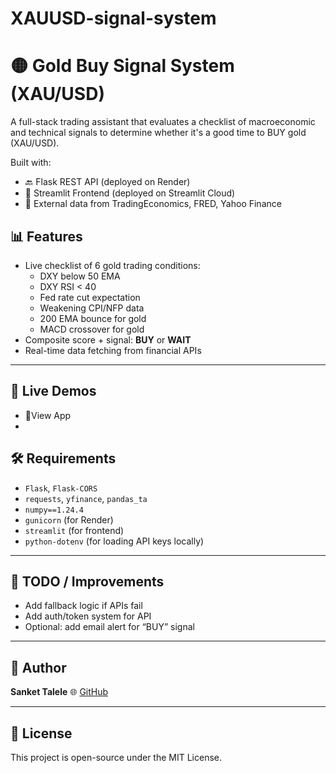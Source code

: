 # XAUUSD-signal-system

# 🟡 Gold Buy Signal System (XAU/USD)

A full-stack trading assistant that evaluates a checklist of macroeconomic and technical signals to determine whether it's a good time to BUY gold (XAU/USD).

Built with:
- 🔙 Flask REST API (deployed on Render)
- 🔼 Streamlit Frontend (deployed on Streamlit Cloud)
- 📡 External data from TradingEconomics, FRED, Yahoo Finance


## 📊 Features

- Live checklist of 6 gold trading conditions:
  - DXY below 50 EMA
  - DXY RSI < 40
  - Fed rate cut expectation
  - Weakening CPI/NFP data
  - 200 EMA bounce for gold
  - MACD crossover for gold
- Composite score + signal: **BUY** or **WAIT**
- Real-time data fetching from financial APIs

---


## 🚀 Live Demos

- 🔼View App[](https://goldsignalsystem.streamlit.app/)
-

## 🛠️ Requirements

* `Flask`, `Flask-CORS`
* `requests`, `yfinance`, `pandas_ta`
* `numpy==1.24.4`
* `gunicorn` (for Render)
* `streamlit` (for frontend)
* `python-dotenv` (for loading API keys locally)

---

## 📌 TODO / Improvements

* Add fallback logic if APIs fail
* Add auth/token system for API
* Optional: add email alert for “BUY” signal

---

## 🧠 Author

**Sanket Talele**
🌐 [GitHub](https://github.com/sankett04)

---

## 📜 License

This project is open-source under the MIT License.




